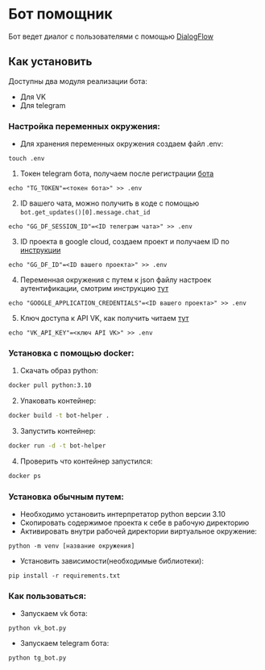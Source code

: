 # Бот помощник

Бот ведет диалог с пользователями с помощью [DialogFlow](https://developers.google.com/learn/pathways/chatbots-dialogflow)

## Как установить

Доступны два модуля реализации бота:

- Для VK
- Для telegram

### Настройка переменных окружения:

- Для хранения переменных окружения создаем файл .env:

```
touch .env
```

1. Токен telegram бота, получаем после регистрации [бота](https://habr.com/ru/post/262247/)

```
echo "TG_TOKEN"=<токен бота>" >> .env
```

2. ID вашего чата, можно получить в коде с помощью `bot.get_updates()[0].message.chat_id`

```
echo "GG_DF_SESSION_ID"=<ID телеграм чата>" >> .env
```

3. ID проекта в google cloud, создаем проект и получаем ID по [инструкции](https://cloud.google.com/dialogflow/es/docs/quick/setup)

```
echo "GG_DF_ID"=<ID вашего проекта>" >> .env
```

4. Переменная окружения с путем к json файлу настроек аутентификации, смотрим инструкцию [тут](https://cloud.google.com/docs/authentication/client-libraries)

```
echo "GOOGLE_APPLICATION_CREDENTIALS"=<ID вашего проекта>" >> .env
```

5. Ключ доступа к API VK, как получить читаем [тут](https://cloud.google.com/docs/authentication/client-libraries)

```
echo "VK_API_KEY"=<ключ API VK>" >> .env
```

### Установка с помощью docker:

1. Скачать образ python:

```bash
docker pull python:3.10
```

2. Упаковать контейнер:

```bash
docker build -t bot-helper .
```

3. Запустить контейнер:

```bash
docker run -d -t bot-helper
```

4. Проверить что контейнер запустился:

```bash
docker ps
```

### Установка обычным путем:

- Необходимо установить интерпретатор python версии 3.10
- Cкопировать содержимое проекта к себе в рабочую директорию
- Активировать внутри рабочей директории виртуальное окружение:

```
python -m venv [название окружения]
```

- Установить зависимости(необходимые библиотеки):

```
pip install -r requirements.txt
```

### Как пользоваться:

- Запускаем vk бота:

```
python vk_bot.py
```

- Запускаем telegram бота:

```
python tg_bot.py
```
